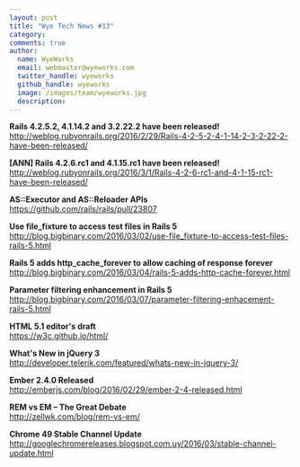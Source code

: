 ```yaml
---
layout: post
title: "Wye Tech News #13"
category:
comments: true
author:
  name: WyeWorks
  email: webmaster@wyeworks.com
  twitter_handle: wyeworks
  github_handle: wyeworks
  image: /images/team/wyeworks.jpg
  description:
---
```



**Rails 4.2.5.2, 4.1.14.2 and 3.2.22.2 have been released!**<br/>
http://weblog.rubyonrails.org/2016/2/29/Rails-4-2-5-2-4-1-14-2-3-2-22-2-have-been-released/

**[ANN] Rails 4.2.6.rc1 and 4.1.15.rc1 have been released!**<br/>
http://weblog.rubyonrails.org/2016/3/1/Rails-4-2-6-rc1-and-4-1-15-rc1-have-been-released/

**AS::Executor and AS::Reloader APIs**<br/>
https://github.com/rails/rails/pull/23807


<!-- more -->


**Use file_fixture to access test files in Rails 5**<br/>
http://blog.bigbinary.com/2016/03/02/use-file_fixture-to-access-test-files-rails-5.html

**Rails 5 adds http_cache_forever to allow caching of response forever**<br/>
http://blog.bigbinary.com/2016/03/04/rails-5-adds-http-cache-forever.html

**Parameter filtering enhancement in Rails 5**<br/>
http://blog.bigbinary.com/2016/03/07/parameter-filtering-enhacement-rails-5.html

**HTML 5.1 editor's draft**<br/>
https://w3c.github.io/html/

**What's New in jQuery 3**<br/>
http://developer.telerik.com/featured/whats-new-in-jquery-3/

**Ember 2.4.0 Released**<br/>
http://emberjs.com/blog/2016/02/29/ember-2-4-released.html

**REM vs EM – The Great Debate**<br/>
http://zellwk.com/blog/rem-vs-em/

**Chrome 49 Stable Channel Update**<br/>
http://googlechromereleases.blogspot.com.uy/2016/03/stable-channel-update.html
